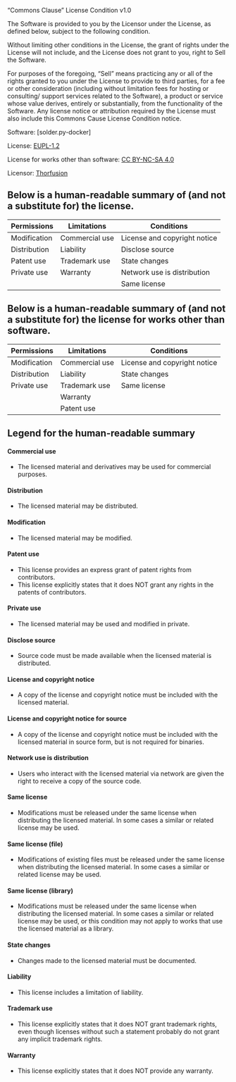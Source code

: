 “Commons Clause” License Condition v1.0

The Software is provided to you by the Licensor under the License, as defined below, subject to the following condition.

Without limiting other conditions in the License, the grant of rights under the License will not include, and the License does not grant to you,  right to Sell the Software.

For purposes of the foregoing, “Sell” means practicing any or all of the rights granted to you under the License to provide to third parties, for a fee or other consideration (including without limitation fees for hosting or consulting/ support services related to the Software), a product or service whose value derives, entirely or substantially, from the functionality of the Software.  Any license notice or attribution required by the License must also include this Commons Cause License Condition notice.

Software: [solder.py-docker]

License: [EUPL-1.2](https://github.com/Thorfusion/LICENSE/raw/main/EUPL-1.2.txt)

License for works other than software: [CC BY-NC-SA 4.0](https://github.com/Thorfusion/LICENSE/raw/main/CC%20BY-NC-SA%204.0.txt)

Licensor: [Thorfusion](https://github.com/Thorfusion)

## Below is a human-readable summary of (and not a substitute for) the license.

| Permissions  | Limitations    | Conditions                   |
|--------------|----------------|------------------------------|
| Modification | Commercial use | License and copyright notice |
| Distribution | Liability      | Disclose source              |
| Patent use   | Trademark use  | State changes                |
| Private use  | Warranty       | Network use is distribution  |
|              |                | Same license                 |

## Below is a human-readable summary of (and not a substitute for) the license for works other than software.

| Permissions  | Limitations    | Conditions                   |
|--------------|----------------|------------------------------|
| Modification | Commercial use | License and copyright notice |
| Distribution | Liability      | State changes                |
| Private use  | Trademark use  | Same license                 |
|              | Warranty       |                              |
|              | Patent use     |                              |

## Legend for the human-readable summary

#### Commercial use
+ The licensed material and derivatives may be used for commercial purposes.
#### Distribution
+ The licensed material may be distributed.
#### Modification
+ The licensed material may be modified.
#### Patent use
+ This license provides an express grant of patent rights from contributors.
+ This license explicitly states that it does NOT grant any rights in the patents of contributors.
#### Private use
+ The licensed material may be used and modified in private.
#### Disclose source
+ Source code must be made available when the licensed material is distributed.
#### License and copyright notice
+ A copy of the license and copyright notice must be included with the licensed material.
#### License and copyright notice for source
+ A copy of the license and copyright notice must be included with the licensed material in source form, but is not required for binaries.
#### Network use is distribution
+ Users who interact with the licensed material via network are given the right to receive a copy of the source code.
#### Same license
+ Modifications must be released under the same license when distributing the licensed material. In some cases a similar or related license may be used.
#### Same license (file)
+ Modifications of existing files must be released under the same license when distributing the licensed material. In some cases a similar or related license may be used.
#### Same license (library)
+ Modifications must be released under the same license when distributing the licensed material. In some cases a similar or related license may be used, or this condition may not apply to works that use the licensed material as a library.
#### State changes
+ Changes made to the licensed material must be documented.
#### Liability
+ This license includes a limitation of liability.
#### Trademark use
+ This license explicitly states that it does NOT grant trademark rights, even though licenses without such a statement probably do not grant any implicit trademark rights.
#### Warranty
+ This license explicitly states that it does NOT provide any warranty.
